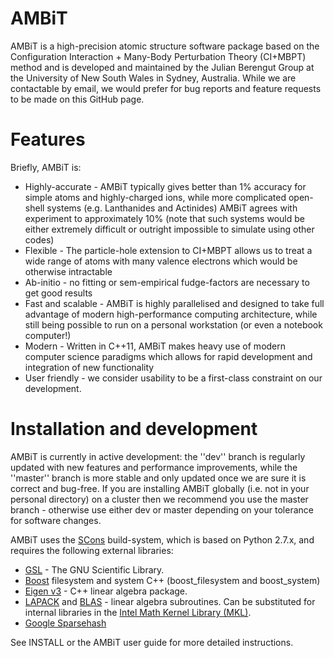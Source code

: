 # AMBiT
AMBiT is a high-precision atomic structure software package based on the Configuration Interaction + Many-Body Perturbation Theory (CI+MBPT) method and is developed and maintained by the Julian Berengut Group at the University of New South Wales in Sydney, Australia. While we are contactable by email, we would prefer for bug reports and feature requests to be made on this GitHub page.

# Features
Briefly, AMBiT is:
* Highly-accurate - AMBiT typically gives better than 1% accuracy for simple atoms and highly-charged ions, while more complicated open-shell systems (e.g. Lanthanides and Actinides) AMBiT agrees with experiment to approximately 10% (note that such systems would be either extremely difficult or outright impossible to simulate using other codes)
* Flexible - The particle-hole extension to CI+MBPT allows us to treat a wide range of atoms with many valence electrons which would be otherwise intractable
* Ab-initio - no fitting or sem-empirical fudge-factors are necessary to get good results
* Fast and scalable - AMBiT is highly parallelised and designed to take full advantage of modern high-performance computing architecture, while still being possible to run on a personal workstation (or even a notebook computer!)
* Modern - Written in C++11, AMBiT makes heavy use of modern computer science paradigms which allows for rapid development and integration of new functionality
* User friendly - we consider usability to be a first-class constraint on our development. 

# Installation and development
AMBiT is currently in active development: the ''dev'' branch is regularly updated with new features and performance improvements, while the ''master'' branch is more stable and only updated once we are sure it is correct and bug-free. If you are installing AMBiT globally (i.e. not in your personal directory) on a cluster then we recommend you use the master branch - otherwise use either dev or master depending on your tolerance for software changes. 

AMBiT uses the [SCons](http://scons.org/) build-system, which is based on Python 2.7.x, and requires the following external libraries:
- [GSL](https://www.gnu.org/software/gsl/) - The GNU Scientific Library.
- [Boost](https://www.boost.org/) filesystem and system C++ (boost_filesystem and boost_system)
- [Eigen v3](http://eigen.tuxfamily.org/index.php?title=Main_Page) - C++ linear algebra package.
- [LAPACK](http://www.netlib.org/lapack/) and [BLAS](http://www.netlib.org/blas/) - linear algebra subroutines. Can be substituted for internal libraries in the [Intel Math Kernel Library (MKL)](https://software.intel.com/en-us/mkl).
- [Google Sparsehash](https://github.com/sparsehash/sparsehash)

See INSTALL or the AMBiT user guide for more detailed instructions.
